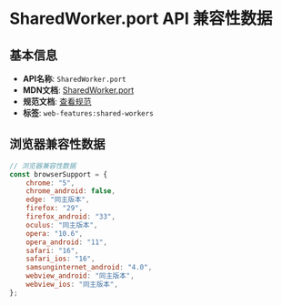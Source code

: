 # SharedWorker.port API 兼容性数据

## 基本信息

- **API名称**: `SharedWorker.port`
- **MDN文档**: [SharedWorker.port](https://developer.mozilla.org/docs/Web/API/SharedWorker/port)
- **规范文档**: [查看规范](https://html.spec.whatwg.org/multipage/workers.html#dom-sharedworker-port-dev)
- **标签**: `web-features:shared-workers`

## 浏览器兼容性数据

```javascript
// 浏览器兼容性数据
const browserSupport = {
    chrome: "5",
    chrome_android: false,
    edge: "同主版本",
    firefox: "29",
    firefox_android: "33",
    oculus: "同主版本",
    opera: "10.6",
    opera_android: "11",
    safari: "16",
    safari_ios: "16",
    samsunginternet_android: "4.0",
    webview_android: "同主版本",
    webview_ios: "同主版本",
};

```

